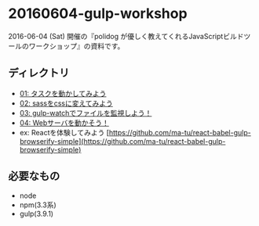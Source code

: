 # 20160604-gulp-workshop

2016-06-04 (Sat) 開催の『polidog が優しく教えてくれるJavaScriptビルドツールのワークショップ』の資料です。  

## ディレクトリ
- [01: タスクを動かしてみよう](/01/README.md)
- [02: sassをcssに変えてみよう](/02/README.md)
- [03: gulp-watchでファイルを監視しよう！](/03/README.md)
- [04: Webサーバを動かそう！](/04/README.md)
- ex: Reactを体験してみよう [https://github.com/ma-tu/react-babel-gulp-browserify-simple](https://github.com/ma-tu/react-babel-gulp-browserify-simple)

## 必要なもの
- node
- npm(3.3系)
- gulp(3.9.1)
